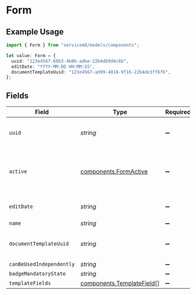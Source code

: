 # Form

## Example Usage

```typescript
import { Form } from "servicem8/models/components";

let value: Form = {
  uuid: "123e4567-69b3-4b0b-adbe-22b4db9d4c8b",
  editDate: "YYYY-MM-DD HH:MM:SS",
  documentTemplateUuid: "123e4567-ad99-4818-9f16-22b4de3ff6fb",
};
```

## Fields

| Field                                                                  | Type                                                                   | Required                                                               | Description                                                            | Example                                                                |
| ---------------------------------------------------------------------- | ---------------------------------------------------------------------- | ---------------------------------------------------------------------- | ---------------------------------------------------------------------- | ---------------------------------------------------------------------- |
| `uuid`                                                                 | *string*                                                               | :heavy_minus_sign:                                                     | Record UUID key                                                        | 123e4567-69b3-4b0b-adbe-22b4db9d4c8b                                   |
| `active`                                                               | [components.FormActive](../../models/components/formactive.md)         | :heavy_minus_sign:                                                     | Record active/deleted flag. <br/><br/>Valid values are [0,1]           |                                                                        |
| `editDate`                                                             | *string*                                                               | :heavy_minus_sign:                                                     | Record last modified timestamp                                         | YYYY-MM-DD HH:MM:SS                                                    |
| `name`                                                                 | *string*                                                               | :heavy_minus_sign:                                                     | N/A                                                                    |                                                                        |
| `documentTemplateUuid`                                                 | *string*                                                               | :heavy_minus_sign:                                                     | N/A                                                                    | 123e4567-ad99-4818-9f16-22b4de3ff6fb                                   |
| `canBeUsedIndependently`                                               | *string*                                                               | :heavy_minus_sign:                                                     | N/A                                                                    |                                                                        |
| `badgeMandatoryState`                                                  | *string*                                                               | :heavy_minus_sign:                                                     | N/A                                                                    |                                                                        |
| `templateFields`                                                       | [components.TemplateField](../../models/components/templatefield.md)[] | :heavy_minus_sign:                                                     | N/A                                                                    |                                                                        |